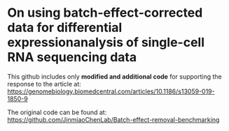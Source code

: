 # On using batch-effect-corrected data for differential expressionanalysis of single-cell RNA sequencing data

This github includes only **modified and additional code** for supporting the response to the article at: https://genomebiology.biomedcentral.com/articles/10.1186/s13059-019-1850-9

The original code can be found at: https://github.com/JinmiaoChenLab/Batch-effect-removal-benchmarking
